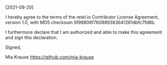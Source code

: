 [2021-09-20]

I hereby agree to the terms of the retel.io Contributor License Agreement, version 1.0, with MD5 checksum 5f98806f760889363641261dbfc7fd8b.

I furthermore declare that I am authorized and able to make this agreement and sign this declaration.

Signed,

Mia Krause https://github.com/mia-krause
